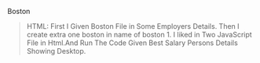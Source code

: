 Boston
>HTML:
     First I Given Boston File in Some Employers Details.
     Then I create extra one boston in name of boston 1.
     I liked in Two JavaScript File in Html.And Run The Code Given Best Salary Persons Details Showing Desktop.
